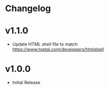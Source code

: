 # Changelog

# v1.1.0

- Update HTML shell file to match https://www.toptal.com/developers/htmlshell

# v1.0.0

- Initial Release
